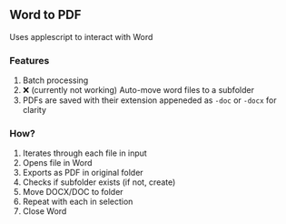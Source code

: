 ## Word to PDF
Uses applescript to interact with Word

### Features
1. Batch processing
2. ❌ (currently not working) Auto-move word files to a subfolder
3. PDFs are saved with their extension appeneded as `-doc` or `-docx` for clarity

### How?
1. Iterates through each file in input
2. Opens file in Word
3. Exports as PDF in original folder
4. Checks if subfolder exists (if not, create)
5. Move DOCX/DOC to folder
6. Repeat with each in selection
7. Close Word
